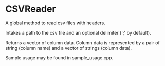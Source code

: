 # CSVReader
A global method to read csv files with headers. 

Intakes a path to the csv file and an optional delimiter (';' by default). 

Returns a vector of column data. Column data is represented by a pair of string (column name) and a vector of strings (column data).

Sample usage may be found in sample_usage.cpp.
